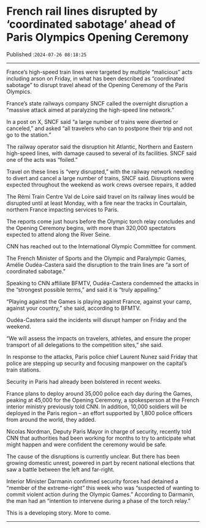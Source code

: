 # French rail lines disrupted by ‘coordinated sabotage’ ahead of Paris Olympics Opening Ceremony

Published :`2024-07-26 08:18:25`

---

France’s high-speed train lines were targeted by multiple “malicious” acts including arson on Friday, in what has been described as “coordinated sabotage” to disrupt travel ahead of the Opening Ceremony of the Paris Olympics.

France’s state railways company SNCF called the overnight disruption a “massive attack aimed at paralyzing the high-speed line network.”

In a post on X, SNCF said “a large number of trains were diverted or canceled,” and asked “all travelers who can to postpone their trip and not go to the station.”

The railway operator said the disruption hit Atlantic, Northern and Eastern high-speed lines, with damage caused to several of its facilities. SNCF said one of the acts was “foiled.”

Travel on these lines is “very disrupted,” with the railway network needing to divert and cancel a large number of trains, SNCF said. Disruptions were expected throughout the weekend as work crews oversee repairs, it added

The Rémi Train Centre Val de Loire said travel on its railway lines would be disrupted until at least Monday, with a fire near the tracks in Courtalain, northern France impacting services to Paris.

The reports come just hours before the Olympic torch relay concludes and the Opening Ceremony begins, with more than 320,000 spectators expected to attend along the River Seine.

CNN has reached out to the International Olympic Committee for comment.

The French Minister of Sports and the Olympic and Paralympic Games, Amélie Oudéa-Castera said the disruption to the train lines are “a sort of coordinated sabotage.”

Speaking to CNN affiliate BFMTV, Oudéa-Castera condemned the attacks in the “strongest possible terms,” and said it is “truly appalling.”

“Playing against the Games is playing against France, against your camp, against your country,” she said, according to BFMTV.

Oudéa-Castera said the incidents will disrupt hamper on Friday and the weekend.

“We will assess the impacts on travelers, athletes, and ensure the proper transport of all delegations to the competition sites,” she said.

In response to the attacks, Paris police chief Laurent Nunez said Friday that police are stepping up security and focusing manpower on the capital’s train stations.

Security in Paris had already been bolstered in recent weeks.

France plans to deploy around 35,000 police each day during the Games, peaking at 45,000 for the Opening Ceremony, a spokesperson at the French interior ministry previously told CNN. In addition, 10,000 soldiers will be deployed in the Paris region – an effort supported by 1,800 police officers from around the world, they added.

Nicolas Nordman, Deputy Paris Mayor in charge of security, recently told CNN that authorities had been working for months to try to anticipate what might happen and were confident the ceremony would be safe.

The cause of the disruptions is currently unclear. But there has been growing domestic unrest, powered in part by recent national elections that saw a battle between the left and far-right.

Interior Minister Darmanin confirmed security forces had detained a “member of the extreme-right” this week who was “suspected of wanting to commit violent action during the Olympic Games.” According to Darmanin, the man had an “intention to intervene during a phase of the torch relay.”

This is a developing story. More to come.

---

